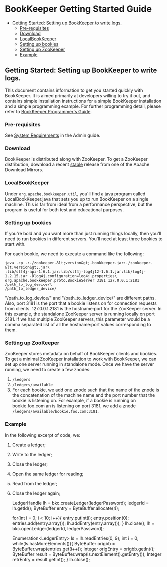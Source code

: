 <!--
Copyright 2002-2004 The Apache Software Foundation

Licensed under the Apache License, Version 2.0 (the "License");
you may not use this file except in compliance with the License.
You may obtain a copy of the License at

http://www.apache.org/licenses/LICENSE-2.0

Unless required by applicable law or agreed to in writing, software
distributed under the License is distributed on an "AS IS" BASIS,
WITHOUT WARRANTIES OR CONDITIONS OF ANY KIND, either express or implied.
See the License for the specific language governing permissions and
limitations under the License.
//-->

# BookKeeper Getting Started Guide

* [Getting Started: Setting up BookKeeper to write logs.](#bk_GettingStarted)
    * [Pre-requisites](#bk_Prerequisites)
    * [Download](#bk_Download)
    * [LocalBookKeeper](#bk_localBK)
    * [Setting up bookies](#bk_setupBookies)
    * [Setting up ZooKeeper](#bk_setupZK)
    * [Example](#bk_example)

<a name="bk_GettingStarted"></a>

## Getting Started: Setting up BookKeeper to write logs.
This document contains information to get you started quickly with
BookKeeper. It is aimed primarily at developers willing to try it out, and
contains simple installation instructions for a simple BookKeeper installation
and a simple programming example. For further programming detail, please refer to 
[BookKeeper Programmer's Guide](bookkeeperProgrammer.html).

<a name="bk_Prerequisites"></a>

### Pre-requisites
See [System Requirements](bookkeeperConfig.html#bk_sysReq) in the Admin guide.

<a name="bk_Download"></a>

### Download
BookKeeper is distributed along with ZooKeeper. To get a ZooKeeper distribution, 
download a recent [stable](http://zookeeper.apache.org/releases.html)
release from one of the Apache Download Mirrors.

<a name="bk_localBK"></a>

### LocalBookKeeper
Under `org.apache.bookkeeper.util`, you'll find a java program
called LocalBookKeeper.java that sets you up to run BookKeeper on a 
single machine. This is far from ideal from a performance perspective,
but the program is useful for both test and educational purposes.

<a name="bk_setupBookies"></a>

### Setting up bookies
If you're bold and you want more than just running things locally, then
you'll need to run bookies in different servers. You'll need at least three bookies
to start with.  

For each bookie, we need to execute a command like the following:

    java -cp .:./zookeeper-&lt;version&gt;-bookkeeper.jar:./zookeeper-&lt;version&gt;.jar\
    :lib/slf4j-api-1.6.1.jar:lib/slf4j-log4j12-1.6.1.jar:lib/log4j-1.2.15.jar -Dlog4j.configuration=log4j.properties\ 
    org.apache.bookkeeper.proto.BookieServer 3181 127.0.0.1:2181 /path_to_log_device/\
    /path_to_ledger_device/


"/path_to_log_device/" and "/path_to_ledger_device/" are different paths. Also, port 3181
is the port that a bookie listens on for connection requests from clients. 127.0.0.1:2181 is the hostname:port 
for the ZooKeeper server. In this example, the standalone ZooKeeper server is running locally on port 2181.
If we had multiple ZooKeeper servers, this parameter would be a comma separated list of all the hostname:port
values corresponding to them.

<a name="bk_setupZK"></a>

### Setting up ZooKeeper
ZooKeeper stores metadata on behalf of BookKeeper clients and bookies. To get a minimal 
ZooKeeper installation to work with BookKeeper, we can set up one server running in
standalone mode. Once we have the server running, we need to create a few znodes:

1. `/ledgers`
1. `/ledgers/available`
1. For each bookie, we add one znode such that the name of the znode is the
   concatenation of the machine name and the port number that the bookie is 
   listening on. For example, if a bookie is running on bookie.foo.com an is listening 
   on port 3181, we add a znode `/ledgers/available/bookie.foo.com:3181`.

<a name="bk_example"></a>

### Example
In the following excerpt of code, we:

1. Create a ledger;
1. Write to the ledger;
1. Close the ledger;
1. Open the same ledger for reading;
1. Read from the ledger;
1. Close the ledger again;


    LedgerHandle lh = bkc.createLedger(ledgerPassword);
    ledgerId = lh.getId();
    ByteBuffer entry = ByteBuffer.allocate(4);
    
    for(int i = 0; i &lt; 10; i++){
	    entry.putInt(i);
	    entry.position(0);
	    entries.add(entry.array());
	    lh.addEntry(entry.array());
    }
    lh.close();
    lh = bkc.openLedger(ledgerId, ledgerPassword);
    
    Enumeration&lt;LedgerEntry&gt; ls = lh.readEntries(0, 9);
    int i = 0;
    while(ls.hasMoreElements()){
        ByteBuffer origbb = ByteBuffer.wrap(entries.get(i++));
        Integer origEntry = origbb.getInt();
        ByteBuffer result = ByteBuffer.wrap(ls.nextElement().getEntry());
        Integer retrEntry = result.getInt();
    }
    lh.close();
